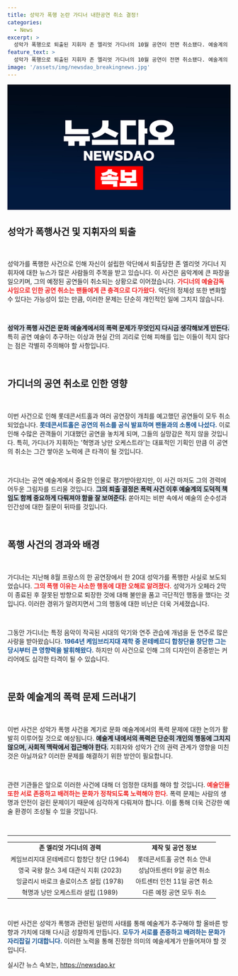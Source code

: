 ```yaml
---
title: 성악가 폭행 논란 가디너 내한공연 취소 결정!
categories:
  - News
excerpt: >
  성악가 폭행으로 퇴출된 지휘자 존 엘리엇 가디너의 10월 공연이 전면 취소됐다. 예술계의 거장이 겪는 몰락, 그 이면에서 무엇이 있었을까? 클릭해 확인해보세요!
feature_text: >
  성악가 폭행으로 퇴출된 지휘자 존 엘리엇 가디너의 10월 공연이 전면 취소됐다. 예술계의 거장이 겪는 몰락, 그 이면에서 무엇이 있었을까? 클릭해 확인해보세요!
image: '/assets/img/newsdao_breakingnews.jpg'
---
```


<p><img src="/assets/img/newsdao_breakingnews.jpg" alt="ontimetimes 속보" /></p>

<h2 data-ke-size="size26">성악가 폭행사건 및 지휘자의 퇴출</h2>

<p data-ke-size="size16">&nbsp;</p>

<p>성악가를 폭행한 사건으로 인해 자신이 설립한 악단에서 퇴출당한 존 엘리엇 가디너 지휘자에 대한 뉴스가 많은 사람들의 주목을 받고 있습니다. 이 사건은 음악계에 큰 파장을 일으키며, 그의 예정된 공연들이 취소되는 상황으로 이어졌습니다. <b><span style="color: #ee2323;">가디너의 예술감독 사임으로 인한 공연 취소는 팬들에게 큰 충격으로 다가왔다.</span></b> 악단의 정체성 또한 변화할 수 있다는 가능성이 있는 만큼, 이러한 문제는 단순히 개인적인 일에 그치지 않습니다. </p>

<p data-ke-size="size16">&nbsp;</p>

<p><b><span style="background-color: #21538527;">성악가 폭행 사건은 문화 예술계에서의 폭력 문제가 무엇인지 다시금 생각해보게 만든다.</span></b> 특히 공연 예술이 추구하는 이상과 현실 간의 괴리로 인해 피해를 입는 이들이 적지 않다는 점은 각별히 주의해야 할 사항입니다. </p>

<p data-ke-size="size16">&nbsp;</p>

<h2 data-ke-size="size26">가디너의 공연 취소로 인한 영향</h2>

<p data-ke-size="size16">&nbsp;</p>

<p>이번 사건으로 인해 롯데콘서트홀과 여러 공연장이 개최를 예고했던 공연들이 모두 취소되었습니다. <b><span style="color: #1a5490;">롯데콘서트홀은 공연의 취소를 공식 발표하며 팬들과의 소통에 나섰다.</span></b> 이로 인해 수많은 관객들이 기대했던 공연을 놓치게 되며, 그들의 실망감은 적지 않을 것입니다. 특히, 가디너가 지휘하는 '혁명과 낭만 오케스트라'는 대표적인 기획인 만큼 이 공연의 취소는 그간 쌓아온 노력에 큰 타격이 될 것입니다.</p>

<p data-ke-size="size16">&nbsp;</p>

<p>가디너는 공연 예술계에서 중요한 인물로 평가받아왔지만, 이 사건 마저도 그의 경력에 어두운 그림자를 드리울 것입니다. <b><span style="background-color: #21538527;">그의 퇴출 결정은 폭력 사건 이후 예술계의 도덕적 책임도 함께 중요하게 다뤄져야 함을 잘 보여준다.</span></b> 쏟아지는 비판 속에서 예술의 순수성과 인간성에 대한 질문이 뒤따를 것입니다.</p>

<p data-ke-size="size16">&nbsp;</p>

<h2 data-ke-size="size26">폭행 사건의 경과와 배경</h2>

<p data-ke-size="size16">&nbsp;</p>

<p>가디너는 지난해 8월 프랑스의 한 공연장에서 한 20대 성악가를 폭행한 사실로 보도되었습니다. <b><span style="color: #ee2323;">그의 폭행 이유는 사소한 행동에 대한 오해로 알려졌다.</span></b> 성악가가 오페라 2막이 종료된 후 잘못된 방향으로 퇴장한 것에 대해 불만을 품고 극단적인 행동을 했다는 것입니다. 이러한 경위가 알려지면서 그의 행동에 대한 비난은 더욱 거세졌습니다. </p>

<p data-ke-size="size16">&nbsp;</p>

<p>그동안 가디너는 특정 음악이 작곡된 시대의 악기와 연주 관습에 개념을 둔 연주로 많은 사랑을 받아왔습니다. <b><span style="color: #1a5490;">1964년 케임브리지대 재학 중 몬테베르디 합창단을 창단한 그는 당시부터 큰 영향력을 발휘해왔다.</span></b> 하지만 이 사건으로 인해 그의 디자인이 존중받는 커리어에도 심각한 타격이 될 수 있습니다. </p>

<p data-ke-size="size16">&nbsp;</p>

<h2 data-ke-size="size26">문화 예술계의 폭력 문제 드러내기</h2>

<p data-ke-size="size16">&nbsp;</p>

<p>이번 사건은 성악가 폭행 사건을 계기로 문화 예술계에서의 폭력 문제에 대한 논의가 활발히 이루어질 것으로 예상됩니다. <b><span style="background-color: #21538527;">예술계 내에서의 폭력은 단순히 개인의 행동에 그치지 않으며, 사회적 맥락에서 접근해야 한다.</span></b> 지휘자와 성악가 간의 권력 관계가 영향을 미친 것은 아닐까요? 이러한 문제를 해결하기 위한 방안이 필요합니다.</p>

<p data-ke-size="size16">&nbsp;</p>

<p>관련 기관들은 앞으로 이러한 사건에 대해 더 엄정한 대처를 해야 할 것입니다. <b><span style="color: #ee2323;">예술인들 또한 서로 존중하고 배려하는 문화가 정착되도록 노력해야 한다.</span></b> 폭력 문제는 사람의 생명과 안전이 걸린 문제이기 때문에 심각하게 다뤄져야 합니다. 이를 통해 더욱 건강한 예술 환경이 조성될 수 있을 것입니다.</p>

<p data-ke-size="size16">&nbsp;</p>

<hr>

<table style="width: 100%; border-collapse: collapse;">
<tr>
<td style="text-align: center; height: 17px;"><b>존 엘리엇 가디너의 경력</b></td>
<td style="text-align: center; height: 17px;"><b>제작 및 공연 정보</b></td>
</tr>
<tr>
<td style="text-align: center; height: 17px;">케임브리지대 몬테베르디 합창단 창단 (1964)</td>
<td style="text-align: center; height: 17px;">롯데콘서트홀 공연 취소 안내</td>
</tr>
<tr>
<td style="text-align: center; height: 17px;">영국 국왕 찰스 3세 대관식 지휘 (2023)</td>
<td style="text-align: center; height: 17px;">성남아트센터 9일 공연 취소</td>
</tr>
<tr>
<td style="text-align: center; height: 17px;">잉글리시 바로크 솔로이스츠 설립 (1978)</td>
<td style="text-align: center; height: 17px;">아트센터 인천 11일 공연 취소</td>
</tr>
<tr>
<td style="text-align: center; height: 17px;">혁명과 낭만 오케스트라 설립 (1989)</td>
<td style="text-align: center; height: 17px;">다른 예정 공연 모두 취소</td>
</tr>
</table>

<p data-ke-size="size16">&nbsp;</p>

<p>이번 사건은 성악가 폭행과 관련된 일련의 사태를 통해 예술계가 추구해야 할 올바른 방향과 가치에 대해 다시금 성찰하게 만듭니다. <b><span style="color: #1a5490;">모두가 서로를 존중하고 배려하는 문화가 자리잡길 기대합니다.</span></b> 이러한 노력을 통해 진정한 의미의 예술세계가 만들어져야 할 것입니다.</p>
실시간 뉴스 속보는, <a href="https://newsdao.kr" rel="dofollow">https://newsdao.kr</a>


